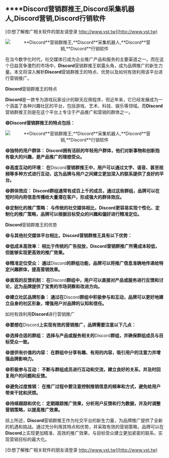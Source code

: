 ## ****Discord**营销群推王,**Discord**采集机器人,**Discord**营销,**Discord**行销软件**

[😍想了解推广相关软件的朋友请登录 http://www.vst.tw](http://www.vst.tw)

 <center><img src="https://vst.tw/MP4/tuiguang/png/6.png" alt="**Discord**营销群推王,**Discord**采集机器人,**Discord**营销,**Discord**行销软件"></center>

在当今数字化时代，社交媒体已成为企业推广产品和服务的主要渠道之一。而在这个日益竞争激烈的市场中，**Discord**营销群推王崭露头角，成为品牌推广的新生力量。本文将深入解析**Discord**营销群推王的特点、优势以及如何有效利用该平台进行营销推广。

**Discord**营销群推王的特点

**Discord**是一款专为游戏玩家设计的聊天应用程序，但近年来，它已经发展成为一个涵盖了各种兴趣社区的平台，包括游戏、艺术、科技、娱乐等领域。而**Discord**营销群推王则是在这个平台上专注于产品推广和营销的群体之一。

**😄**Discord**营销群推王的特点包括：**

 <center><img src="https://vst.tw/MP4/tuiguang/png/3.png" alt="**Discord**营销群推王,**Discord**采集机器人,**Discord**营销,**Discord**行销软件"></center>

**😄独特的用户群体： **Discord**拥有活跃的年轻用户群体，他们对新事物和创新抱有极大的兴趣，是产品推广的理想受众。**

**😄高度互动的环境： 在**Discord**营销群推王中，用户可以通过文字、语音、甚至视频等多种方式进行互动，这为品牌与用户之间建立更加深入的联系提供了良好的平台。**

**😄群体效应： **Discord**群组通常有成百上千的成员，通过这些群组，品牌可以在短时间内将信息传播给大量潜在客户，形成强大的群体效应。**

**😄定制化的推广策略： 与传统的社交媒体相比，**Discord**更容易实现个性化、定制化的推广策略，品牌可以根据目标受众的兴趣和偏好进行精准定位。**

**Discord**营销群推王的优势

**😄与其他社交媒体平台相比，**Discord**营销群推王具有以下优势：**

**😄低成本高效率： 相比于传统的广告投放，**Discord**营销群推广所需成本较低，但能够实现更高效的推广效果。**

**😄精准定位受众： 通过**Discord**的群组功能，品牌可以将推广信息准确地传递给特定兴趣群体，提高营销效果。**

**😄直观的反馈机制： 在**Discord**群组中，用户可以直接对产品或服务进行反馈和讨论，这为品牌提供了宝贵的市场洞察和改进方向。**

**😄建立社区品牌形象： 通过在**Discord**群组中积极参与和互动，品牌可以更好地建立自身的社区形象，增强用户对品牌的认知和信任。**

如何有效利用**Discord**进行营销推广

**😄要想在**Discord**上实现有效的营销推广，品牌需要注意以下几点：**

**😄选择合适的群组： 选择与产品或服务相关的**Discord**群组，并确保群组成员与目标受众一致。**

**😄提供有价值的内容： 在群组中分享有趣、有用的内容，吸引用户的注意力并增强品牌影响力。**

**😄积极参与互动： 不断与群组成员进行互动和交流，建立良好的关系，并及时回复用户的问题和反馈。**

**😄避免过度推销： 在推广过程中要注意控制推销信息的频率和方式，避免给用户带来干扰和厌烦。**

**😄持续跟踪和优化： 定期跟踪推广效果，分析用户反馈和行为数据，并及时调整营销策略，以提高推广效果。**

综上所述，**Discord**营销群推王作为社交平台的新生力量，为品牌推广提供了全新的机遇和挑战。通过充分利用其特点和优势，并采取有效的营销策略，品牌可以在**Discord**上实现更加精准、高效的推广效果，与目标受众建立更加紧密的联系，实现营销目标的最大化。

[😍想了解推广相关软件的朋友请登录 http://www.vst.tw](http://www.vst.tw)



